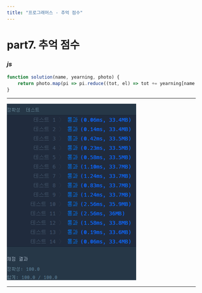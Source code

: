 ```yaml
---
title: "프로그래머스 - 추억 점수"
---
```



# __part7. 추억 점수__

### _js_
```js 
function solution(name, yearning, photo) {
    return photo.map(pi => pi.reduce((tot, el) => tot += yearning[name.indexOf(el)] ?? 0, 0));  
}
```
<hr/>

![실행결과_js](/assets/img/2023-07-20-prog7.png)

<hr/>